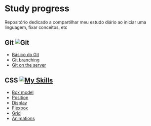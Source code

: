 # Study progress
Repositório dedicado a compartilhar meu estudo diário ao iniciar uma linguagem, fixar conceitos, etc

## Git ![Git](https://img.shields.io/badge/git-%23F05033.svg?style=for-the-badge&logo=git&logoColor=white)
- <a href="https://github.com/cairomedeiros/study-progress/tree/main/Git/Basic-of-git">Básico do Git</a>
- <a href="https://github.com/cairomedeiros/study-progress/tree/main/Git/Git-branching">Git branching</a>
- <a href="https://github.com/cairomedeiros/study-progress/tree/main/Git/Git-on-the-server">Git on the server</a>

## CSS [![My Skills](https://skills.thijs.gg/icons?i=css&theme=light)](https://skills.thijs.gg)
- <a href="https://github.com/cairomedeiros/study-progress/blob/main/CSS/Box-model/README.md">Box model</a>
- <a href="https://github.com/cairomedeiros/study-progress/blob/main/CSS/Position/README.md">Position</a>
- <a href="https://github.com/cairomedeiros/study-progress/blob/main/CSS/Display/README.md">Display</a>
- <a href="https://github.com/cairomedeiros/study-progress/blob/main/CSS/Flexbox/README.md">Flexbox</a>
- <a href="https://github.com/cairomedeiros/study-progress/blob/main/CSS/Grid/README.md">Grid</a>
- <a href="https://github.com/cairomedeiros/study-progress/blob/main/CSS/Animations/README.md">Animations</a>
